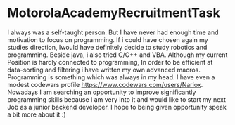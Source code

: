 # MotorolaAcademyRecruitmentTask
I always was a self-taught person. But I have never had enough time and motivation to focus on programming. If i could have chosen again my studies
direction, Iwould have definitely decide to study robotics and programming. Beside java, i also tried C/C++ and VBA. Although my current Position
is hardly connected to programming, In order to be efficient at data-sorting and filtering i have written my own advanced macros.
Programming is something which was always in my head. I have even a modest codewars profile https://www.codewars.com/users/Nariox. Nowadays I am searching an opportunity to improve significantly programming skills because I am very into it and would like to start my next Job
as a junior backend developer. I hope to being given opportunity speak a bit more about it :) 
